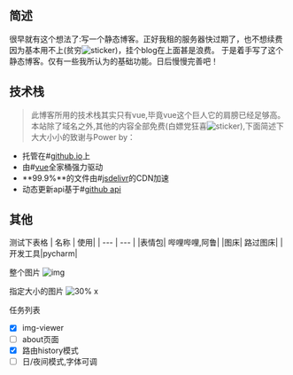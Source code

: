 ## 简述

很早就有这个想法了:写一个静态博客。正好我租的服务器快过期了，也不想续费因为基本用不上(贫穷![sticker](yellow-face/27))，挂个blog在上面甚是浪费。
于是着手写了这个静态博客。仅有一些我所认为的基础功能。日后慢慢完善吧！

## 技术栈

> 此博客所用的技术栈其实只有vue,毕竟vue这个巨人它的肩膀已经足够高。  
> 本站除了域名之外,其他的内容全部免费(白嫖党狂喜![sticker](yellow-face/56)),下面简述下大大小小的致谢与Power by：

* 托管在#[github.io](https://github.io)上
* 由#[vue](https://vuejs.org)全家桶强力驱动
* **99.9%**的文件由#[jsdelivr](https://www.jsdelivr.com/)的CDN加速
* 动态更新api基于#[github api](https://developer.github.com/)

## 其他

测试下表格
| 名称 | 使用|
| --- | --- |
|表情包| 哔哩哔哩,阿鲁|
|图床| 路过图床|
|开发工具|pycharm|

整个图片
![img](https://s2.ax1x.com/2020/01/28/1KcLeU.png)

指定大小的图片
![30% x ](https://s2.ax1x.com/2020/01/28/1KcLeU.png)

任务列表
- [x] img-viewer
- [ ] about页面
- [x] 路由history模式
- [ ] 日/夜间模式,字体可调